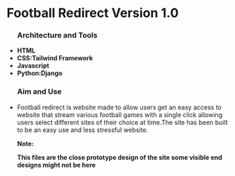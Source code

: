 # Football Redirect Version 1.0
<html>
<body>
<ul>
<h3>Architecture and Tools</h3>
<li><b>HTML</b></li>
<li><b>CSS:Tailwind Framework</b></li>
<li><b>Javascript</b></li>
<li><b>Python:Django</b></li>
</ul>
<ul>
<h3>Aim and Use</h3>
<li>Football redirect is website made to allow users get an easy access to website that stream various football games
with a single click allowing users select different sites of their choice at time.The site has been built to be an easy use and less stressful website.</li>
</ul>
<ul>
<b>Note:
<p>This files are the close prototype design of the site some visible end designs might not be here</p>
</b>
</body>
</html>

